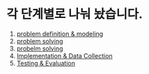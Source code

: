# 각 단계별로 나눠 놨습니다.

1. [problem definition & modeling](/2018_2/DataStructureDesign/record/mid_week1.md)
2. [problem solving]() 
3. [probelm solving]()
4. [Implementation & Data Collection]()
5. [Testing & Evaluation]()
